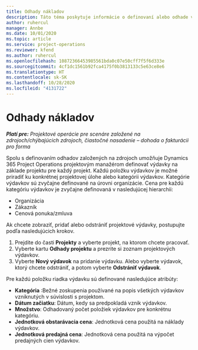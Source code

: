 ```yaml
---
title: Odhady nákladov
description: Táto téma poskytuje informácie o definovaní alebo odhade výdavkov na základe projektu.
author: ruhercul
manager: Annbe
ms.date: 10/01/2020
ms.topic: article
ms.service: project-operations
ms.reviewer: kfend
ms.author: ruhercul
ms.openlocfilehash: 10872366453985561bda0c07e50cff7f5f6d333e
ms.sourcegitcommit: 4cf1dc1561b92fca4175f0b3813133c5e63ce8e6
ms.translationtype: HT
ms.contentlocale: sk-SK
ms.lasthandoff: 10/28/2020
ms.locfileid: "4131722"
---
```

# <a name="expense-estimates"></a>Odhady nákladov
_**Platí pre:** Projektové operácie pre scenáre založené na zdrojoch/chýbajúcich zdrojoch, čiastočné nasadenie – dohoda o fakturácii pro forma_

Spolu s definovaním odhadov založených na zdrojoch umožňuje Dynamics 365 Project Operations projektovým manažérom definovať výdavky na základe projektu pre každý projekt. Každú položku výdavkov je možné priradiť ku konkrétnej projektovej úlohe alebo kategórii výdavkov. Kategórie výdavkov sú zvyčajne definované na úrovni organizácie. Cena pre každú kategóriu výdavkov je zvyčajne definovaná v nasledujúcej hierarchii:

- Organizácia
- Zákazník
- Cenová ponuka/zmluva

Ak chcete zobraziť, pridať alebo odstrániť projektové výdavky, postupujte podľa nasledujúcich krokov.

1. Prejdite do časti **Projekty** a vyberte projekt, na ktorom chcete pracovať.
2. Vyberte kartu **Odhady projektu** a prezrite si zoznam projektových výdavkov.
3. Vyberte **Nový výdavok** na pridanie výdavku. Alebo vyberte výdavok, ktorý chcete odstrániť, a potom vyberte **Odstrániť výdavok**.

Pre každú položku riadka výdavku sú definované nasledujúce atribúty:

- **Kategória** :Bežné zoskupenia používané na popis všetkých výdavkov vzniknutých v súvislosti s projektom.
- **Dátum začiatku**: Dátum, kedy sa predpokladá vznik výdavkov.
- **Množstvo**: Odhadovaný počet položiek výdavkov pre konkrétnu kategóriu.
- **Jednotková obstarávacia cena**: Jednotková cena použitá na náklady výdavkov.
- **Jednotková predajná cena**: Jednotková cena použitá na výpočet predajných cien výdavkov.

